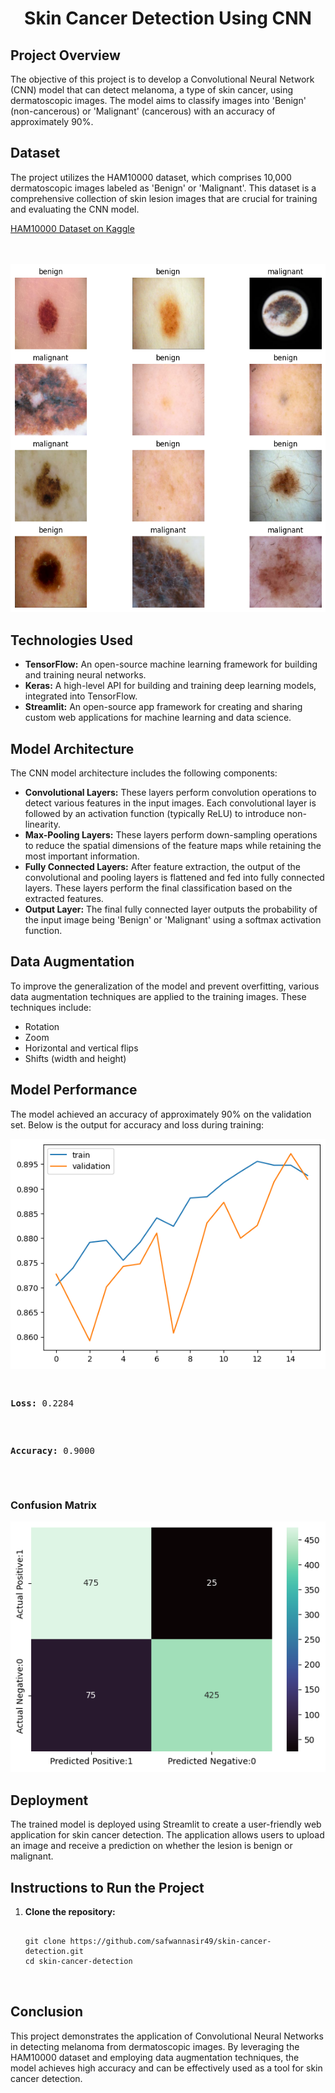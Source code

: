 <h1 align="center">Skin Cancer Detection Using CNN</h1>
        <h2>Project Overview</h2>
        <p>The objective of this project is to develop a Convolutional Neural Network (CNN) model that can detect melanoma, a type of skin cancer, using dermatoscopic images. The model aims to classify images into 'Benign' (non-cancerous) or 'Malignant' (cancerous) with an accuracy of approximately 90%.</p>      
        <h2>Dataset</h2>
        <p>The project utilizes the HAM10000 dataset, which comprises 10,000 dermatoscopic images labeled as 'Benign' or 'Malignant'. This dataset is a comprehensive collection of skin lesion images that are crucial for training and evaluating the CNN model.</p>
        <p><a href="https://www.kaggle.com/datasets/kmader/skin-cancer-mnist-ham10000" target="_blank">HAM10000 Dataset on Kaggle</a></p>
        <br><br>
        <div align="center">
        <img src="Images/download-2.png">    
        </div>
        <h2>Technologies Used</h2>  
        <ul>
            <li><strong>TensorFlow:</strong> An open-source machine learning framework for building and training neural networks.</li>
            <li><strong>Keras:</strong> A high-level API for building and training deep learning models, integrated into TensorFlow.</li>
            <li><strong>Streamlit:</strong> An open-source app framework for creating and sharing custom web applications for machine learning and data science.</li>
        </ul>
            <h2>Model Architecture</h2>
        <p>The CNN model architecture includes the following components:</p>
        <ul>
            <li><strong>Convolutional Layers:</strong> These layers perform convolution operations to detect various features in the input images. Each convolutional layer is followed by an activation function (typically ReLU) to introduce non-linearity.</li>
            <li><strong>Max-Pooling Layers:</strong> These layers perform down-sampling operations to reduce the spatial dimensions of the feature maps while retaining the most important information.</li>
            <li><strong>Fully Connected Layers:</strong> After feature extraction, the output of the convolutional and pooling layers is flattened and fed into fully connected layers. These layers perform the final classification based on the extracted features.</li>
            <li><strong>Output Layer:</strong> The final fully connected layer outputs the probability of the input image being 'Benign' or 'Malignant' using a softmax activation function.</li>
        </ul>       
        <h2>Data Augmentation</h2>
        <p>To improve the generalization of the model and prevent overfitting, various data augmentation techniques are applied to the training images. These techniques include:</p>
        <ul>
            <li>Rotation</li>
            <li>Zoom</li>
            <li>Horizontal and vertical flips</li>
            <li>Shifts (width and height)</li>
        </ul>    
        <h2>Model Performance</h2>
        <p>The model achieved an accuracy of approximately 90% on the validation set. Below is the output for accuracy and loss during training:</p>
        <img src="Images/download.png">
        <pre aling="center">
        <p><strong>Loss:</strong> 0.2284</p>
        <p><strong>Accuracy:</strong> 0.9000</p>
        </pre>
        <h3>Confusion Matrix</h3>
        <img src="Images/download-1.png" alt="Confusion Matrix">
        <h2>Deployment</h2>
        <p>The trained model is deployed using Streamlit to create a user-friendly web application for skin cancer detection. The application allows users to upload an image and receive a prediction on whether the lesion is benign or malignant.</p>
        <h2>Instructions to Run the Project</h2>
        <ol>
            <li><strong>Clone the repository:</strong></li>
            <pre>
<code>
git clone https://github.com/safwannasir49/skin-cancer-detection.git
cd skin-cancer-detection
</code>
        </ol>
        <h2>Conclusion</h2>
        <p>This project demonstrates the application of Convolutional Neural Networks in detecting melanoma from dermatoscopic images. By leveraging the HAM10000 dataset and employing data augmentation techniques, the model achieves high accuracy and can be effectively used as a tool for skin cancer detection.</p>
        
